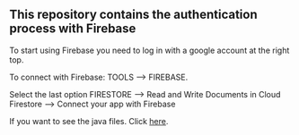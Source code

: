 ## This repository contains the authentication process with Firebase

To start using Firebase you need to log in with a google account at the right top. 

To connect with Firebase: TOOLS --> FIREBASE.

Select the last option FIRESTORE --> Read and Write Documents in Cloud Firestore --> Connect your app with Firebase

If you want to see the java files. Click [here](https://github.com/solisjoaquin/AuthMeditracker/tree/master/app/src/main/java/com/example/authbeta).
